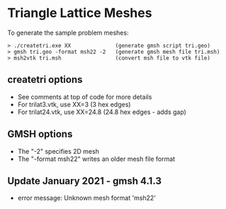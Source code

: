 # Triangle Lattice Meshes

To generate the sample problem meshes:

    > ./createtri.exe XX              (generate gmsh script tri.geo)
    > gmsh tri.geo -format msh22 -2   (generate gmsh mesh file tri.msh)
    > msh2vtk tri.msh                 (convert msh file to vtk file)

## createtri options
* See comments at top of code for more details
* For trilat3.vtk, use XX=3  (3 hex edges)
* For trilat24.vtk, use XX=24.8  (24.8 hex edges - adds gap)

## GMSH options
* The "-2" specifies 2D mesh
* The "-format msh22" writes an older mesh file format



## Update January 2021 - gmsh 4.1.3

* error message: Unknown mesh format 'msh22'

